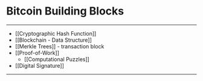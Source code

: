 # Bitcoin Building Blocks
___
- [[Cryptographic Hash Function]]
- [[Blockchain - Data Structure]]
- [[Merkle Trees]] - transaction block
- [[Proof-of-Work]]
	- [[Computational Puzzles]]
- [[Digital Signature]]

___